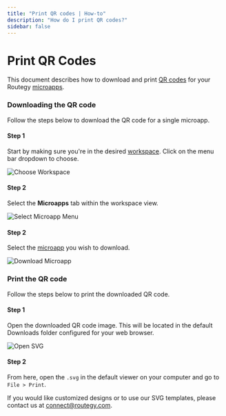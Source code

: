 ```yaml
---
title: "Print QR codes | How-to"
description: "How do I print QR codes?"
sidebar: false
---
```


# Print QR Codes

This document describes how to download and print [QR codes](https://en.wikipedia.org/wiki/QR_code) for your Routegy [microapps](/topic/microapps/).

### Downloading the QR code

Follow the steps below to download the QR code for a single microapp.

#### Step 1

Start by making sure you're in the desired [workspace](/reference/workspaces/). Click on the menu bar dropdown to choose.

![Choose Workspace](/images/navigation/choose-workspace-dropdown.png)

#### Step 2

Select the **Microapps** tab within the workspace view.

![Select Microapp Menu](/images/navigation/select-microapps-menu.png)

#### Step 2

Select the [microapp](/reference/microapps/) you wish to download.

![Download Microapp](/images/modals/personal-office-coffee-machine-download-microapp.png)

### Print the QR code

Follow the steps below to print the downloaded QR code.

#### Step 1

Open the downloaded QR code image. This will be located in the default Downloads folder configured for your web browser.

![Open SVG](/images/navigation/personal-office-coffee-machine-open-microapp-svg.png)

#### Step 2

From here, open the `.svg` in the default viewer on your computer and go to `File > Print`.

If you would like customized designs or to use our SVG templates, please contact us at <connect@routegy.com>.
